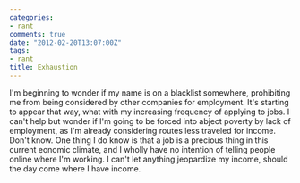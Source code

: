 ```yaml
---
categories:
- rant
comments: true
date: "2012-02-20T13:07:00Z"
tags:
- rant
title: Exhaustion
---
```


I'm beginning to wonder if my name is on a blacklist somewhere, prohibiting me
from being considered by other companies for employment. It's starting to appear
that way, what with my increasing frequency of applying to jobs. I can't help
but wonder if I'm going to be forced into abject poverty by lack of employment,
as I'm already considering routes less traveled for income. Don't know. One
thing I do know is that a job is a precious thing in this current eonomic
climate, and I wholly have no intention of telling people online where I'm
working. I can't let anything jeopardize my income, should the day come where I
have income.
